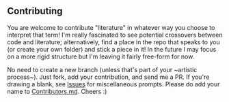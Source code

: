 ## Contributing
You are welcome to contribute "literature" in whatever way you choose to interpret that term! I'm really fascinated to see potential crossovers between code and literature; alternatively, find a place in the repo that speaks to you (or create your own folder) and stick a piece in it! In the future I may focus on a more rigid structure but I'm leaving it fairly free-form for now. 

No need to create a new branch (unless that's part of your \~artistic process\~). Just fork, add your contribution, and send me a PR. If you're drawing a blank, see [Issues](https://github.com/anlandu/git-lit/issues) for miscellaneous prompts. Please do add your name to [Contributors.md](https://github.com/anlandu/git-lit/blob/master/CONTRIBUTORS.md). Cheers :)
